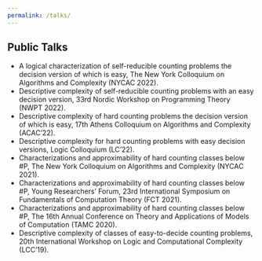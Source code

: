```yaml
---
permalink: /talks/
---
```


## Public Talks

- A logical characterization of self-reducible counting problems the decision version of which is easy, The New York Colloquium on Algorithms and Complexity (NYCAC 2022).
- Descriptive complexity of self-reducible counting problems with an easy decision version, 33rd Nordic Workshop on Programming Theory (NWPT 2022).
- Descriptive complexity of hard counting problems the decision version of which is easy, 17th Athens Colloquium on Algorithms and Complexity (ACAC’22).
- Descriptive complexity for hard counting problems with easy decision versions, Logic Colloquium (LC’22).
- Characterizations and approximability of hard counting classes below #P, The New York Colloquium on Algorithms and Complexity (NYCAC 2021).
- Characterizations and approximability of hard counting classes below #P, Young Researchers’ Forum, 23rd International Symposium on Fundamentals of Computation Theory (FCT      2021).
- Characterizations and approximability of hard counting classes below #P, The 16th Annual Conference on Theory and Applications of Models of Computation (TAMC 2020).
- Descriptive complexity of classes of easy-to-decide counting problems, 20th International Workshop on Logic and Computational Complexity (LCC’19).


